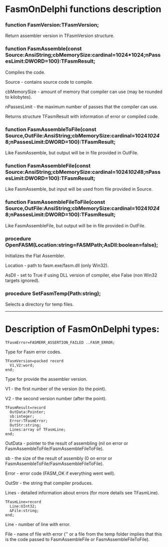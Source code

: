 # FasmOnDelphi functions description

### function FasmVersion:TFasmVersion;
Return assembler version in TFasmVersion structure.

### function FasmAssemble(const Source:AnsiString;cbMemorySize:cardinal=1024*1024;nPassesLimit:DWORD=100):TFasmResult;
Compiles the code.

Source - contains source code to compile.

cbMemorySize - amount of memory that compiler can use (may be rounded to kilobytes).

nPassesLimit - the maximum number of passes that the compiler can use.

Returns structure TFasmResult with information of error or compiled code.

### function FasmAssembleToFile(const Source,OutFile:AnsiString;cbMemorySize:cardinal=1024*1024*8;nPassesLimit:DWORD=100):TFasmResult;
Like FasmAssemble, but output will be in file provided in OutFile.

### function FasmAssembleFile(const Source:AnsiString;cbMemorySize:cardinal=1024*1024*8;nPassesLimit:DWORD=100):TFasmResult;
Like FasmAssemble, but input will be used from file provided in Source.

### function FasmAssembleFileToFile(const Source,OutFile:AnsiString;cbMemorySize:cardinal=1024*1024*8;nPassesLimit:DWORD=100):TFasmResult;
Like FasmAssembleFile, but output will be in file provided in OutFile.

### procedure OpenFASM(Location:string=FASMPath;AsDll:boolean=false);
Initializes the Flat Assembler.

Location - path to fasm.exe/fasm.dll (only Win32).

AsDll - set to True if using DLL version of compiler, else False (non Win32 targets ignored).

### procedure SetFasmTemp(Path:string);
Selects a directory for temp files.

**********************************************************
# Description of FasmOnDelphi types:

    TFasmError=FASMERR_ASSERTION_FAILED ..FASM_ERROR;

Type for Fasm error codes.

    TFasmVersion=packed record
      V1,V2:word;
    end;

Type for provide the assembler version.

V1 - the first number of the version (to the point).

V2 - the second version number (after the point).

    TFasmResult=record
      OutData:Pointer;
      sb:integer;
      Error:TFasmError;
      OutStr:string;
      Lines:array of TFasmLine;
    end;

OutData - pointer to the result of assembling (nil on error or FasmAssembleToFile/FasmAssembleFileToFile).

sb - the size of the result of assembly (0 on error or FasmAssembleToFile/FasmAssembleFileToFile).

Error - error code (FASM_OK if everything went well).

OutStr - the string that compiler produces.

Lines - detailed information about errors (for more details see TFasmLine).

    TFasmLine=record
      Line:UInt32;
      &File:string;
    end;

Line - number of line with error.

File - name of file with error ('' or a file from the temp folder implies that this is the code passed to FasmAssembleFile or FasmAssembleFileToFile).
